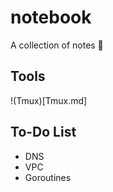 # notebook

A collection of notes 📖

## Tools
!(Tmux)[Tmux.md]

## To-Do List
- DNS
- VPC
- Goroutines
